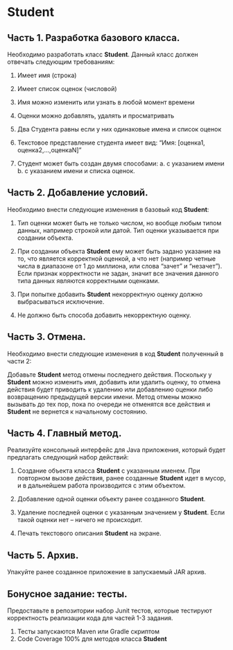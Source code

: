 # Student

## Часть 1. Разработка базового класса.

Необходимо разработать класс **Student**. Данный класс должен отвечать следующим требованиям:

1.  Имеет имя (строка)
    
2.  Имеет список оценок (числовой)
    
3.  Имя можно изменить или узнать в любой момент времени
    
4.  Оценки можно добавлять, удалять и просматривать
    
5.  Два Студента равны если у них одинаковые имена и список оценок
    
6.  Текстовое представление студента имеет вид: “Имя: [оценка1, оценка2,…,оценкаN]”
    
7.  Студент может быть создан двумя способами:
		    a.  с указанием имени
		    b.  с указанием имени и списка оценок.

## Часть 2. Добавление условий. 

Необходимо внести следующие изменения в базовый код **Student**:

1.  Тип оценки может быть не только числом, но вообще любым типом данных, например строкой или датой. Тип оценки указывается при создании объекта.
    
2.  При создании объекта **Student** ему может быть задано указание на то, что является корректной оценкой, а что нет (например четные числа в диапазоне от 1 до миллиона, или слова “зачет” и “незачет”). Если признак корректности не задан, значит все значения данного типа данных являются корректными оценками.
    
3.  При попытке добавить **Student** некорректную оценку должно выбрасываться исключение.
    
4.  Не должно быть способа добавить некорректную оценку.

## Часть 3. Отмена. 

Необходимо внести следующие изменения в код **Student** полученный в части 2:

Добавьте **Student** метод отмены последнего действия. Поскольку у **Student** можно изменить имя, добавить или удалить оценку, то отмена действия будет приводить к удалению или добавлению оценки либо возвращению предыдущей версии имени. Метод отмены можно вызывать до тех пор, пока по очереди не отменятся все действия и **Student** не вернется к начальному состоянию.

## Часть 4. Главный метод.

Реализуйте консольный интерфейс для Java приложения, который будет предлагать следующий набор действий:

1.  Создание объекта класса **Student** с указанным именем. При повторном вызове действия, ранее созданные **Student** идет в мусор, и в дальнейшем работа производится с этим объектом.
    
2.  Добавление одной оценки объекту ранее созданного **Student**.
    
3.  Удаление последней оценки с указанным значением у **Student**. Если такой оценки нет – ничего не происходит.
    
4.  Печать текстового описания **Student** на экране.

## Часть 5. Архив.

Упакуйте ранее созданное приложение в запускаемый JAR архив.

## Бонусное задание: тесты.
Предоставьте в репозитории набор Junit тестов, которые тестируют корректность реализации кода для частей 1-3 задания.
1.  Тесты запускаются Maven или Gradle скриптом
2.  Code Coverage 100% для методов класса **Student**


